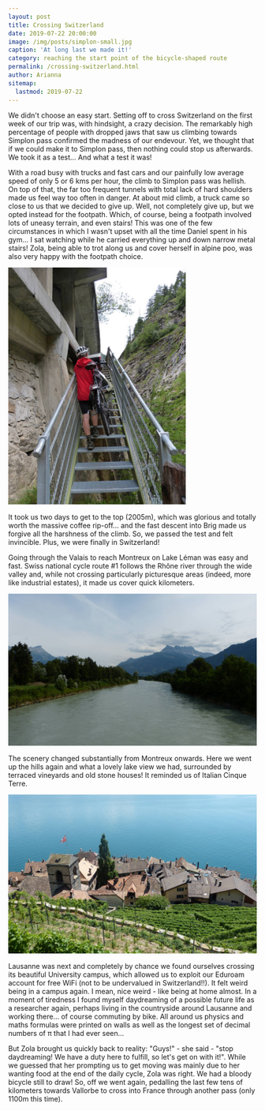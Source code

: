 ```yaml
---
layout: post
title: Crossing Switzerland 
date: 2019-07-22 20:00:00
image: /img/posts/simplon-small.jpg
caption: 'At long last we made it!' 
category: reaching the start point of the bicycle-shaped route
permalink: /crossing-switzerland.html
author: Arianna
sitemap:
  lastmod: 2019-07-22
---
```


We didn't choose an easy start. Setting off to cross Switzerland on the first week of our trip was, with hindsight, a crazy decision. The remarkably high percentage of people with dropped jaws that saw us climbing towards Simplon pass confirmed the madness of our endevour. Yet, we thought that if we could make it to Simplon pass, then nothing could stop us afterwards. We took it as a test... And what a test it was! 

With a road busy with trucks and fast cars and our painfully low average speed of only 5 or 6 kms per hour, the climb to Simplon pass was hellish. On top of that, the far too frequent tunnels with total lack of hard shoulders made us feel way too often in danger. At about mid climb, a truck came so close to us that we decided to give up. Well, not completely give up, but we opted instead for the footpath. Which, of course, being a footpath involved lots of uneasy terrain, and even stairs! This was one of the few circumstances in which I wasn't upset with all the time Daniel spent in his gym... I sat watching while he carried everything up and down narrow metal stairs! Zola, being able to trot along us and cover herself in alpine poo, was also very happy with the footpath choice. 

<img class="img-responsive center-block" src=" /img/posts/stairs-small.jpg" style="max-width: 360px;" alt="stairs">

It took us two days to get to the top (2005m), which was glorious and totally worth the massive coffee rip-off... and the fast descent into Brig made us forgive all the harshness of the climb. So, we passed the test and felt invincible. Plus, we were finally in Switzerland! 

Going through the Valais to reach Montreux on Lake Léman was easy and fast. Swiss national cycle route #1 follows the Rhône river through the wide valley and, while not crossing particularly picturesque areas (indeed, more like industrial estates), it made us cover quick kilometers. 

<img class="img-responsive" src=" /img/posts/rhone-small.jpg" alt="Rhone river">

The scenery changed substantially from Montreux onwards. Here we went up the hills again and what a lovely lake view we had, surrounded by terraced vineyards and old stone houses! It reminded us of Italian Cinque Terre.

<img class="img-responsive" src=" /img/posts/leman-small.jpg" alt="lake Léman">

Lausanne was next and completely by chance we found ourselves crossing its beautiful University campus, which allowed us to exploit our Eduroam account for free WiFi (not to be undervalued in Switzerland!!). It felt weird being in a campus again. I mean, nice weird - like being at home almost. In a moment of tiredness I found myself daydreaming of a possible future life as a researcher again, perhaps living in the countryside around Lausanne and working there... of course commuting by bike. All around us physics and maths formulas were printed on walls as well as the longest set of decimal numbers of π that I had ever seen... 

But Zola brought us quickly back to reality: "Guys!" - she said - "stop daydreaming! We have a duty here to fulfill, so let's get on with it!". While we guessed that her prompting us to get moving was mainly due to her wanting food at the end of the daily cycle, Zola was right. We had a bloody bicycle still to draw! So, off we went again, pedalling the last few tens of kilometers towards Vallorbe to cross into France through another pass (only 1100m this time). 
